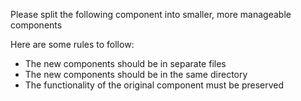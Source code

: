 Please split the following component into smaller, more manageable components

Here are some rules to follow:

- The new components should be in separate files
- The new components should be in the same directory
- The functionality of the original component must be preserved
